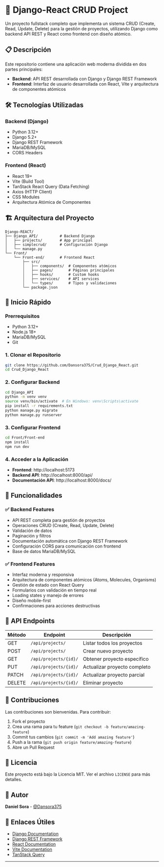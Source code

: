 # 🚀 Django-React CRUD Project

Un proyecto fullstack completo que implementa un sistema CRUD (Create, Read, Update, Delete) para la gestión de proyectos, utilizando Django como backend API REST y React como frontend con diseño atómico.

## 📋 Descripción

Este repositorio contiene una aplicación web moderna dividida en dos partes principales:

- **Backend**: API REST desarrollada con Django y Django REST Framework
- **Frontend**: Interfaz de usuario desarrollada con React, Vite y arquitectura de componentes atómicos

## 🛠️ Tecnologías Utilizadas

### Backend (Django)
- Python 3.12+
- Django 5.2+
- Django REST Framework
- MariaDB/MySQL
- CORS Headers

### Frontend (React)
- React 19+
- Vite (Build Tool)
- TanStack React Query (Data Fetching)
- Axios (HTTP Client)
- CSS Modules
- Arquitectura Atómica de Componentes

## 🏗️ Arquitectura del Proyecto

```
Django-REACT/
├── Django_API/          # Backend Django
│   ├── projects/        # App principal
│   ├── simplecrud/      # Configuración Django
│   └── manage.py
└── Front/
    └── Front-end/       # Frontend React
        ├── src/
        │   ├── components/  # Componentes atómicos
        │   ├── pages/       # Páginas principales
        │   ├── hooks/       # Custom hooks
        │   ├── services/    # API services
        │   └── types/       # Tipos y validaciones
        └── package.json
```

## 🚀 Inicio Rápido

### Prerrequisitos
- Python 3.12+
- Node.js 18+
- MariaDB/MySQL
- Git

### 1. Clonar el Repositorio
```bash
git clone https://github.com/Dansora375/Crud_Django_React.git
cd Crud_Django_React
```

### 2. Configurar Backend
```bash
cd Django_API
python -m venv venv
source venv/bin/activate  # En Windows: venv\Scripts\activate
pip install -r requirements.txt
python manage.py migrate
python manage.py runserver
```

### 3. Configurar Frontend
```bash
cd Front/Front-end
npm install
npm run dev
```

### 4. Acceder a la Aplicación
- **Frontend**: http://localhost:5173
- **Backend API**: http://localhost:8000/api/
- **Documentación API**: http://localhost:8000/docs/

## 📖 Funcionalidades

### ✅ Backend Features
- API REST completa para gestión de proyectos
- Operaciones CRUD (Create, Read, Update, Delete)
- Validación de datos
- Paginación y filtros
- Documentación automática con Django REST Framework
- Configuración CORS para comunicación con frontend
- Base de datos MariaDB/MySQL

### ✅ Frontend Features
- Interfaz moderna y responsiva
- Arquitectura de componentes atómicos (Atoms, Molecules, Organisms)
- Gestión de estado con React Query
- Formularios con validación en tiempo real
- Loading states y manejo de errores
- Diseño mobile-first
- Confirmaciones para acciones destructivas

## 🔄 API Endpoints

| Método | Endpoint | Descripción |
|--------|----------|-------------|
| GET | `/api/projects/` | Listar todos los proyectos |
| POST | `/api/projects/` | Crear nuevo proyecto |
| GET | `/api/projects/{id}/` | Obtener proyecto específico |
| PUT | `/api/projects/{id}/` | Actualizar proyecto completo |
| PATCH | `/api/projects/{id}/` | Actualizar proyecto parcial |
| DELETE | `/api/projects/{id}/` | Eliminar proyecto |


## 🤝 Contribuciones

Las contribuciones son bienvenidas. Para contribuir:

1. Fork el proyecto
2. Crea una rama para tu feature (`git checkout -b feature/amazing-feature`)
3. Commit tus cambios (`git commit -m 'Add amazing feature'`)
4. Push a la rama (`git push origin feature/amazing-feature`)
5. Abre un Pull Request

## 📄 Licencia

Este proyecto está bajo la Licencia MIT. Ver el archivo `LICENSE` para más detalles.

## 👤 Autor

**Daniel Sora** - [@Dansora375](https://github.com/Dansora375)

## 🔗 Enlaces Útiles

- [Django Documentation](https://docs.djangoproject.com/)
- [Django REST Framework](https://www.django-rest-framework.org/)
- [React Documentation](https://react.dev/)
- [Vite Documentation](https://vitejs.dev/)
- [TanStack Query](https://tanstack.com/query/)

---


